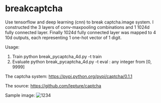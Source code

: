 # breakcaptcha
Use tensorflow and deep learning (cnn) to break captcha.image system.
I constructed the 3 layers of conv-maxpooling combinations and 1 1024d fully connected layer. Finally 1024d fully connected layer was mapped to 4 10d outputs, each representing 1 one-hot vector of 1 digit.

Usage:
1. Train
    python break_pycaptcha_4d.py -t train
2. Evaluate
    python break_pycaptcha_4d.py -t eval <NUM>
    <NUM>: any integer from [0, 9999]

The captcha system: https://pypi.python.org/pypi/captcha/0.1.1

The source: https://github.com/lepture/captcha

Sample image:
![1234](https://cloud.githubusercontent.com/assets/290496/5213632/95e68768-764b-11e4-862f-d95a8f776cdd.png)

